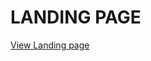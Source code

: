 # LANDING PAGE
[ View Landing page](https://victoriarus.github.io/FE29-LandingPage-Rusetskaya-Vika/)